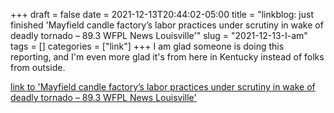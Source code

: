 +++draft = falsedate = 2021-12-13T20:44:02-05:00title = "linkblog: just finished 'Mayfield candle factory’s labor practices under scrutiny in wake of deadly tornado – 89.3 WFPL News Louisville'"slug = "2021-12-13-I-am"tags = []categories = ["link"]+++I am glad someone is doing this reporting, and I'm even more glad it's from here in Kentucky instead of folks from outside. [link to 'Mayfield candle factory’s labor practices under scrutiny in wake of deadly tornado – 89.3 WFPL News Louisville'](https://wfpl.org/mayfield-candle-factorys-labor-practices-under-scrutiny-in-wake-of-deadly-tornado/)